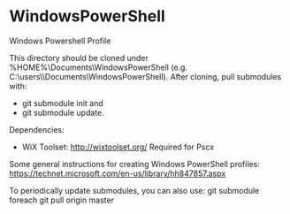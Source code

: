 # WindowsPowerShell
Windows Powershell Profile

This directory should be cloned under %HOME%\Documents\WindowsPowerShell
(e.g. C:\users\\<UserName>\Documents\WindowsPowerShell).
After cloning, pull submodules with:
- git submodule init and
- git submodule update.

Dependencies:
- WiX Toolset: http://wixtoolset.org/
Required for Pscx

Some general instructions for creating Windows PowerShell profiles:
https://technet.microsoft.com/en-us/library/hh847857.aspx

To periodically update submodules, you can also use:
git submodule foreach git pull origin master
